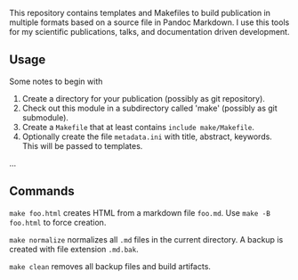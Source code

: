 This repository contains templates and Makefiles to build publication in
multiple formats based on a source file in Pandoc Markdown. I use this
tools for my scientific publications, talks, and documentation driven
development.

Usage
-----

Some notes to begin with

1.  Create a directory for your publication (possibly as git
    repository).
2.  Check out this module in a subdirectory called 'make' (possibly as
    git submodule).
3.  Create a `Makefile` that at least contains `include make/Makefile`.
4.  Optionally create the file `metadata.ini` with title, abstract,
    keywords. This will be passed to templates.

...

Commands
--------

`make foo.html` creates HTML from a markdown file `foo.md`. Use
`make -B foo.html` to force creation.

`make normalize` normalizes all `.md` files in the current directory. A
backup is created with file extension `.md.bak`.

`make clean` removes all backup files and build artifacts.
